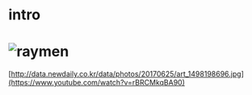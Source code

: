 # intro

# ![raymen](http://data.newdaily.co.kr/data/photos/20170625/art_1498198696.jpg)
[http://data.newdaily.co.kr/data/photos/20170625/art_1498198696.jpg](https://www.youtube.com/watch?v=rBRCMkqBA90)

